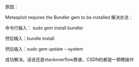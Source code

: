 原因：

Metasploit requires the Bundler gem to be installed
解决办法：

命令行输入： sudo gem install bundler

然后输入：bundle install

然后输入：sudo gem update --system

成功解决。话说还是stackoverflow靠谱，CSDN的都是一顿瞎操作
